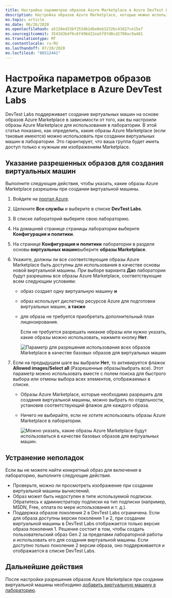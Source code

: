 ```yaml
---
title: Настройка параметров образов Azure Marketplace в Azure DevTest Labs
description: Настройка образов Azure Marketplace, которые можно использовать при создании виртуальной машины в Azure DevTest Labs
ms.topic: article
ms.date: 06/26/2020
ms.openlocfilehash: a5158ed33bf253db1dbe0eb3232bc43d27ce15e7
ms.sourcegitcommit: 3543d3b4f6c6f496d22ea5f97d8cd2700ac9a481
ms.translationtype: MT
ms.contentlocale: ru-RU
ms.lasthandoff: 07/20/2020
ms.locfileid: "86512441"
---
```

# <a name="configure-azure-marketplace-image-settings-in-azure-devtest-labs"></a>Настройка параметров образов Azure Marketplace в Azure DevTest Labs
DevTest Labs поддерживает создание виртуальных машин на основе образов Azure Marketplace в зависимости от того, как вы настроили образы Azure Marketplace для использования в лаборатории. В этой статье показано, как определить, какие образы Azure Marketplace (если таковые имеются) можно использовать при создании виртуальных машин в лаборатории. Это гарантирует, что ваша группа будет иметь доступ только к нужным им изображениям Marketplace. 

## <a name="specify-allowed-images-for-creating-vms"></a>Указание разрешенных образов для создания виртуальных машин
Выполните следующие действия, чтобы указать, какие образы Azure Marketplace разрешены при создании виртуальной машины. 

1. Войдите на [портал Azure](https://go.microsoft.com/fwlink/p/?LinkID=525040).
2. Щелкните **Все службы** и выберите в списке **DevTest Labs**.
3. В списке лабораторий выберите свою лабораторию. 
4. На домашней странице страницы лаборатории выберите **Конфигурация и политики**.
5. На странице **Конфигурация и политики** лаборатории в разделе основы **виртуальных машин**выберите **образы Marketplace**.
6. Укажите, должны ли все соответствующие образы Azure Marketplace быть доступны для использования в качестве основы новой виртуальной машины. При выборе варианта **Да**в лаборатории будут разрешены все образы Azure Marketplace, соответствующие всем следующим условиям:
   
   * образ создает одну виртуальную машину **и**
   * образ использует диспетчер ресурсов Azure для подготовки виртуальных машин, **а также**
   * для образа не требуется приобретать дополнительный план лицензирования.
     
     Если не требуется разрешать никакие образы или нужно указать, какие образы можно использовать, нажмите кнопку **Нет**.
     
     ![Параметр для разрешения использования всех образов Marketplace в качестве базовых образов для виртуальных машин](./media/devtest-lab-configure-marketplace-images/allow-all-marketplace-images.png)
7. Если на предыдущем шаге вы выбрали **Нет**, то активируется флажок **Allowed images/Select all** (Разрешенные образы/выбрать все). 
   Этот параметр можно использовать вместе с полем поиска для быстрого выбора или отмены выбора всех элементов, отображаемых в списке.
   * Образы Azure Marketplace, которые необходимо разрешить для создания виртуальной машины, можно выбрать по отдельности, установив соответствующий флажок для каждого образа.
   * Ничего не выбирайте, если не хотите использовать образы Azure Marketplace в лаборатории.
   
     ![Можно указать, какие образы Azure Marketplace будут использоваться в качестве базовых образов для виртуальных машин.](./media/devtest-lab-configure-marketplace-images/select-marketplace-images.png)


## <a name="troubleshoot"></a>Устранение неполадок
Если вы не можете найти конкретный образ для включения в лабораторию, выполните следующие действия. 

- Проверьте, можно ли просмотреть изображение при создании виртуальной машины вычислений.
- Образ может быть недоступен в типе используемой подписки. Обратитесь к администратору подписки на тип подписки (например, MSDN, Free, оплата по мере использования и т. д.). 
- Поддержка образов поколения 2 в DevTest Labs ограничена. Если для образа доступны версии поколения 1 и 2, при создании виртуальной машины в DevTest Labs отображается только версия образа поколения 1. Решение состоит в том, чтобы создать пользовательский образ Gen 2 за пределами лабораторной работы и использовать его для создания виртуальной машины. Если доступно только поколение 2 версии образа, оно поддерживается и отображается в списке DevTest Labs. 
      


## <a name="next-steps"></a>Дальнейшие действия
После настройки разрешения образов Azure Marketplace при создании виртуальной машины необходимо [добавить виртуальную машину в лабораторию](devtest-lab-add-vm.md).

